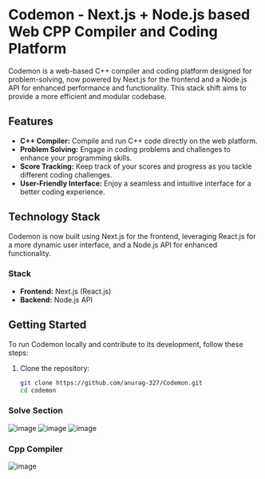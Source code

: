 # Codemon - Next.js + Node.js based Web CPP Compiler and Coding Platform

Codemon is a web-based C++ compiler and coding platform designed for problem-solving, now powered by Next.js for the frontend and a Node.js API for enhanced performance and functionality. This stack shift aims to provide a more efficient and modular codebase.

## Features
- **C++ Compiler:** Compile and run C++ code directly on the web platform.
- **Problem Solving:** Engage in coding problems and challenges to enhance your programming skills.
- **Score Tracking:** Keep track of your scores and progress as you tackle different coding challenges.
- **User-Friendly Interface:** Enjoy a seamless and intuitive interface for a better coding experience.

## Technology Stack
Codemon is now built using Next.js for the frontend, leveraging React.js for a more dynamic user interface, and a Node.js API for enhanced functionality.

### Stack
- **Frontend:** Next.js (React.js)
- **Backend:** Node.js API

## Getting Started
To run Codemon locally and contribute to its development, follow these steps:

1. Clone the repository:
   ```bash
   git clone https://github.com/anurag-327/Codemon.git
   cd codemon

### Solve Section

![image](https://github.com/anurag-327/Codemon/assets/98267696/47666d17-1378-42f9-8e77-70592548391c)
![image](https://github.com/anurag-327/Codemon/assets/98267696/c9aed8f1-b9d9-4c71-8502-2423edeca0d9)
![image](https://github.com/anurag-327/Codemon/assets/98267696/a20bc81e-114a-4918-998d-639531fdfb3b)

### Cpp Compiler
![image](https://github.com/anurag-327/Codemon/assets/98267696/e2f168ae-515b-4651-a6e4-d9e52bc4a912)






